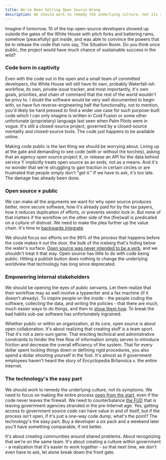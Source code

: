 ```yaml
---
title: We've Been Selling Open Source Wrong
description: We should work to remedy the underlying culture, not its symptoms.
---
```


Imagine if tomorrow, 10 of the top open-source developers showed up outside the gates of the White House with pitch forks and battering rams, somehow (peacefully) got inside, and was able to convince the powers that be to release the code that runs say, The Situation Room. Do you think once public, the project would have much chance of sustainable success in the wild?

### Code born in captivity

Even with the code out in the open and a small team of committed developers, the White House will still have its own, probably Waterfall-ish workflow, its own, private issue tracker, and most importantly, it's own goals, priorities, and chain of command that the rest of the world wouldn't be privy to. I doubt the software would be very well documented to begin with, so have fun reverse-engineering half the functionality, not to mention, you'd likely be hard pressed to find a wider use case for such purpose-built code which I can only imagine is written in Cold Fusion or some other unfortunate (proprietary) language last seen when Palm Pilots were in vogue. It's still a closed-source project, governed by a closed-source mentality and closed-source tools. The code just happens to be available online.

Making code public is the last thing we should be worrying about. Lining up at the gate and demanding to see code (with or without the torches), asking that an agency open source project X, or release an API for the data behind service Y implicitly treats open source as an ends, not as a means. And it's no wonder that we're struggling to gain traction in certain circles or are frustrated that people simply don't "get it." If we have to ask, it's too late. The damage has already been done.

### Open source ≠ public

We can make all the arguments we want for why open source produces better, more secure software, how it's already paid for by the tax payers, how it reduces duplication of efforts, or prevents vendor lock in. But none of that matters if the workflow on the other side of the (fire)wall is predicated on a culture of distrust. We need to make the plea further up the value chain. It's time to [backwards integrate](http://en.wikipedia.org/wiki/Vertical_integration).

We should focus our efforts on the 99% of the process that happens before the code makes it out the door, the bulk of the iceberg that's hiding below the water's surface. [Open source was never intended to be a verb](//ben.balter.com/2012/10/15/open-source-is-not-a-verb/), and we shouldn't treat it that way. Open source has little to do with code being public. Hitting a publish button does nothing to change the underlying worldview that technology has long since deprecated.

### Empowering internal stakeholders

We should be opening the eyes of public servants. Let them realize that their workflow may as well involve a typewriter and a fax machine (if it doesn't already). To inspire people on the inside - the people coding the software, collecting the data, and writing the policies - that there are much, much easier ways to do things, and then to [show them how](//ben.balter.com/open-sourcing-government/). To break the bad habits sub-par software has unfortunately ingrained.

Whether public or within an organization, at its core, open source is about open collaboration. It's about realizing that creating stuff is a team sport. That it's not a zero-sum game. That erecting technical and administrative constraints to hinder the free flow of information simply serves to introduce friction and decrease the overall efficiency of the system. That for every dollar spent locking things down or defining rigid procedures, you also spend a dollar shooting yourself in the foot. It's almost as if government employees haven't heard the story of Encyclopedia Britannica v. the entire Internet.

### The technology's the easy part

We should work to remedy the underlying culture, not its symptoms. We need to focus on making the entire process [open from the start](//ben.balter.com/2012/06/26/why-you-should-always-write-software-as-open-source/), even if the code never leaves the firewall. We need to counterbalance [the FUD](//ben.balter.com/2012/03/02/php-is-insecure-and-other-enterprise-open-source-fud/) that is leaving government agencies stranded in the pre-Internet age. Yes, getting access to government source code can have value in and of itself, but if the process isn't open, if it's just a one-way code dump, what's the point? The technology's the easy part. Buy a developer a six pack and a weekend later you'll have something comparable, if not better.

It's about creating communities around shared problems. About recognizing that we're on the same team. It's about creating a culture within government - a realization that it's easier to work together - so that next time, we don't even have to ask, let alone break down the front gate.
